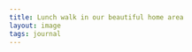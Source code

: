 ```yaml
---
title: Lunch walk in our beautiful home area
layout: image
tags: journal
---
```

<figure class="bleed">
<img src="/img/journal/IMG_0967X.jpg" alt="">
</figure>